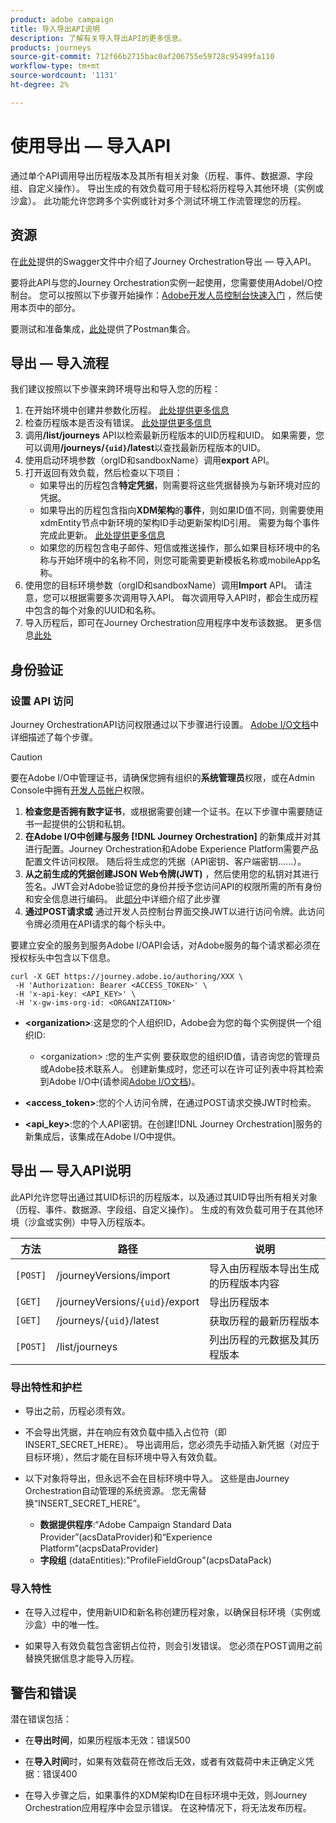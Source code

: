```yaml
---
product: adobe campaign
title: 导入导出API说明
description: 了解有关导入导出API的更多信息。
products: journeys
source-git-commit: 712f66b2715bac0af206755e59728c95499fa110
workflow-type: tm+mt
source-wordcount: '1131'
ht-degree: 2%

---
```



# 使用导出 — 导入API

通过单个API调用导出历程版本及其所有相关对象（历程、事件、数据源、字段组、自定义操作）。 导出生成的有效负载可用于轻松将历程导入其他环境（实例或沙盒）。
此功能允许您跨多个实例或针对多个测试环境工作流管理您的历程。


## 资源

在[此处](https://adobedocs.github.io/JourneyAPI/docs/)提供的Swagger文件中介绍了Journey Orchestration导出 — 导入API。

要将此API与您的Journey Orchestration实例一起使用，您需要使用AdobeI/O控制台。 您可以按照以下步骤开始操作：[Adobe开发人员控制台快速入门](https://www.adobe.io/apis/experienceplatform/console/docs.html#!AdobeDocs/adobeio-console/master/getting-started.md) ，然后使用本页中的部分。

要测试和准备集成，[此处](https://raw.githubusercontent.com/AdobeDocs/JourneyAPI/master/postman-collections/Journey-Orchestration_Export-import-API_postman-collection.json)提供了Postman集合。


## 导出 — 导入流程

我们建议按照以下步骤来跨环境导出和导入您的历程：

1. 在开始环境中创建并参数化历程。 [此处提供更多信息](https://docs.adobe.com/content/help/zh-Hans/journeys/using/building-journeys/about-journey-building/journey.html)
1. 检查历程版本是否没有错误。 [此处提供更多信息](https://docs.adobe.com/content/help/en/journeys/using/building-journeys/testing-the-journey.html)
1. 调用&#x200B;**/list/journeys** API以检索最新历程版本的UID历程和UID。 如果需要，您可以调用&#x200B;**/journeys/`{uid}`/latest**&#x200B;以查找最新历程版本的UID。
1. 使用启动环境参数（orgID和sandboxName）调用&#x200B;**export** API。
1. 打开返回有效负载，然后检查以下项目：
   * 如果导出的历程包含&#x200B;**特定凭据**，则需要将这些凭据替换为与新环境对应的凭据。
   * 如果导出的历程包含指向&#x200B;**XDM架构**&#x200B;的&#x200B;**事件**，则如果ID值不同，则需要使用xdmEntity节点中新环境的架构ID手动更新架构ID引用。 需要为每个事件完成此更新。 [此处提供更多信息](https://docs.adobe.com/content/help/en/journeys/using/events-journeys/experience-event-schema.html)
   * 如果您的历程包含电子邮件、短信或推送操作，那么如果目标环境中的名称与开始环境中的名称不同，则您可能需要更新模板名称或mobileApp名称。
1. 使用您的目标环境参数（orgID和sandboxName）调用&#x200B;**Import** API。 请注意，您可以根据需要多次调用导入API。 每次调用导入API时，都会生成历程中包含的每个对象的UUID和名称。
1. 导入历程后，即可在Journey Orchestration应用程序中发布该数据。 更多信息[此处](https://docs.adobe.com/content/help/en/journeys/using/building-journeys/publishing-the-journey.html)


## 身份验证

### 设置 API 访问

Journey OrchestrationAPI访问权限通过以下步骤进行设置。 [Adobe I/O文档](https://www.adobe.io/authentication/auth-methods.html#!AdobeDocs/adobeio-auth/master/AuthenticationOverview/ServiceAccountIntegration.md)中详细描述了每个步骤。

>[!CAUTION]
>
>要在Adobe I/O中管理证书，请确保您拥有组织的<b>系统管理员</b>权限，或在Admin Console中拥有[开发人员帐户](https://helpx.adobe.com/enterprise/using/manage-developers.html)权限。

1. **检查您是否拥有数字证书**，或根据需要创建一个证书。在以下步骤中需要随证书一起提供的公钥和私钥。
1. **在Adobe I/O中创建与服务 [!DNL Journey Orchestration]** 的新集成并对其进行配置。Journey Orchestration和Adobe Experience Platform需要产品配置文件访问权限。 随后将生成您的凭据（API密钥、客户端密钥……）。
1. **从之前生成的凭据创建JSON Web令牌(JWT)** ，然后使用您的私钥对其进行签名。JWT会对Adobe验证您的身份并授予您访问API的权限所需的所有身份和安全信息进行编码。 此[部分](https://www.adobe.io/authentication/auth-methods.html#!AdobeDocs/adobeio-auth/master/JWT/JWT.md)中详细介绍了此步骤
1. **通过POST请求或** 通过开发人员控制台界面交换JWT以进行访问令牌。此访问令牌必须用在API请求的每个标头中。

要建立安全的服务到服务Adobe I/OAPI会话，对Adobe服务的每个请求都必须在授权标头中包含以下信息。

```
curl -X GET https://journey.adobe.io/authoring/XXX \
 -H 'Authorization: Bearer <ACCESS_TOKEN>' \
 -H 'x-api-key: <API_KEY>' \
 -H 'x-gw-ims-org-id: <ORGANIZATION>'
```

* **&lt;organization>**:这是您的个人组织ID，Adobe会为您的每个实例提供一个组织ID:

   * &lt;organization> :您的生产实例
   要获取您的组织ID值，请咨询您的管理员或Adobe技术联系人。 创建新集成时，您还可以在许可证列表中将其检索到Adobe I/O中(请参阅[Adobe I/O文档](https://www.adobe.io/authentication.html))。

* **&lt;access_token>**:您的个人访问令牌，在通过POST请求交换JWT时检索。

* **&lt;api_key>**:您的个人API密钥。在创建[!DNL Journey Orchestration]服务的新集成后，该集成在Adobe I/O中提供。



## 导出 — 导入API说明

此API允许您导出通过其UID标识的历程版本，以及通过其UID导出所有相关对象（历程、事件、数据源、字段组、自定义操作）。
生成的有效负载可用于在其他环境（沙盒或实例）中导入历程版本。

| 方法 | 路径 | 说明 |
|---|---|---|
| `[POST]` | /journeyVersions/import | 导入由历程版本导出生成的历程版本内容 |
| `[GET]` | /journeyVersions/`{uid}`/export | 导出历程版本 |
| `[GET]` | /journeys/`{uid}`/latest | 获取历程的最新历程版本 |
| `[POST]` | /list/journeys | 列出历程的元数据及其历程版本 |


### 导出特性和护栏

* 导出之前，历程必须有效。

* 不会导出凭据，并在响应有效负载中插入占位符（即INSERT_SECRET_HERE）。
导出调用后，您必须先手动插入新凭据（对应于目标环境），然后才能在目标环境中导入有效负载。

* 以下对象将导出，但永远不会在目标环境中导入。 这些是由Journey Orchestration自动管理的系统资源。 您无需替换“INSERT_SECRET_HERE”。
   * **数据提供程序**:“Adobe Campaign Standard Data Provider”(acsDataProvider)和“Experience Platform”(acpsDataProvider)
   * **字段组** (dataEntities):&quot;ProfileFieldGroup&quot;(acpsDataPack)



### 导入特性

* 在导入过程中，使用新UID和新名称创建历程对象，以确保目标环境（实例或沙盒）中的唯一性。

* 如果导入有效负载包含密钥占位符，则会引发错误。 您必须在POST调用之前替换凭据信息才能导入历程。

## 警告和错误

潜在错误包括：

* 在&#x200B;**导出时间**，如果历程版本无效：错误500

* 在&#x200B;**导入时间**&#x200B;时，如果有效载荷在修改后无效，或者有效载荷中未正确定义凭据：错误400

* 在导入步骤之后，如果事件的XDM架构ID在目标环境中无效，则Journey Orchestration应用程序中会显示错误。 在这种情况下，将无法发布历程。